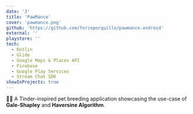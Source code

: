 ```yaml
---
date: '3'
title: 'PawMance'
cover: 'pawmance.png'
github: 'https://github.com/forceporquillo/pawmance-android'
external: ''
playstore: ''
tech:
  - Kotlin
  - Glide
  - Google Maps & Places API
  - Firebase
  - Google Play Services
  - Stream Chat SDK
showInProjects: true
---
```


🐶💑 A Tinder-inspired pet breeding application showcasing the use-case of **Gale-Shapley** and **Haversine Algorithm**.
